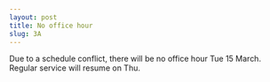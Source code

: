 ```yaml
---
layout: post
title: No office hour
slug: 3A
---
```


Due to a schedule conflict, there will be no office hour Tue 15 March. Regular service will resume on Thu.

